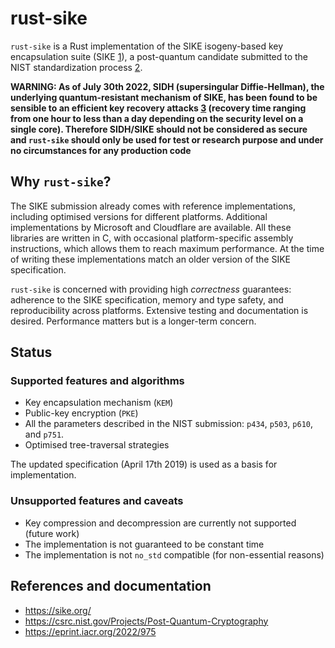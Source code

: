 # rust-sike

`rust-sike` is a Rust implementation of the SIKE isogeny-based key encapsulation suite (SIKE [1]), a post-quantum candidate submitted to the NIST standardization process [2].

**WARNING: As of July 30th 2022, SIDH (supersingular Diffie-Hellman), the underlying quantum-resistant mechanism of SIKE, has been found to be sensible to an efficient key recovery attacks [3] (recovery time ranging from one hour to less than a day depending on the security level on a single core). Therefore SIDH/SIKE should not be considered as secure and `rust-sike` should only be used for test or research purpose and under no circumstances for any production code**

## Why `rust-sike`?

The SIKE submission already comes with reference implementations, including optimised versions for different platforms. Additional implementations by Microsoft and Cloudflare are available. All these libraries are written in C, with occasional platform-specific assembly instructions, which allows them to reach maximum performance. At the time of writing these implementations match an older version of the SIKE specification.

`rust-sike` is concerned with providing high *correctness* guarantees: adherence to the SIKE specification, memory and type safety, and reproducibility across platforms. Extensive testing and documentation is desired. Performance matters but is a longer-term concern.

## Status

### Supported features and algorithms

* Key encapsulation mechanism (`KEM`)
* Public-key encryption (`PKE`)
* All the parameters described in the NIST submission: `p434`, `p503`, `p610`, and `p751`.
* Optimised tree-traversal strategies

The updated specification (April 17th 2019) is used as a basis for implementation.

### Unsupported features and caveats

* Key compression and decompression are currently not supported (future work)
* The implementation is not guaranteed to be constant time
* The implementation is not `no_std` compatible (for non-essential reasons)

## References and documentation

* <https://sike.org/>
* <https://csrc.nist.gov/Projects/Post-Quantum-Cryptography>
* <https://eprint.iacr.org/2022/975>

[1]: https://sike.org/
[2]: https://csrc.nist.gov/Projects/Post-Quantum-Cryptography
[3]: https://eprint.iacr.org/2022/975
